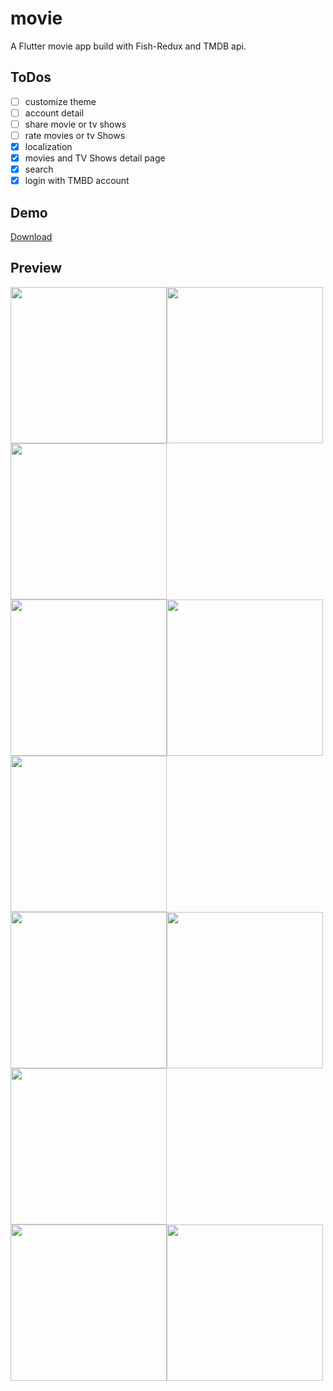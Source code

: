 # movie

A Flutter movie app build with Fish-Redux and TMDB api.  
## ToDos
- [ ] customize theme
- [ ] account detail
- [ ] share movie or tv shows
- [ ] rate movies or tv Shows
- [x] localization
- [x] movies and TV Shows detail page 
- [x] search 
- [x] login with TMBD account
## Demo
<a href='https://raw.githubusercontent.com/o1298098/Flutter-Movie/master/build/app/outputs/apk/release/app-release.apk'>Download</a>
## Preview 
<img src="https://github.com/o1298098/Flutter-Movie/blob/master/srceenshot/ios1.png" width="250"><img src="https://github.com/o1298098/Flutter-Movie/blob/master/srceenshot/ios2.png" width="250"><img src="https://github.com/o1298098/Flutter-Movie/blob/master/srceenshot/ios3.png" width="250">  
<img src="https://github.com/o1298098/Flutter-Movie/blob/master/srceenshot/ios4.png" width="250"><img src="https://github.com/o1298098/Flutter-Movie/blob/master/srceenshot/ios5.png" width="250"><img src="https://github.com/o1298098/Flutter-Movie/blob/master/srceenshot/ios6.png" width="250">  
<img src="https://github.com/o1298098/Flutter-Movie/blob/master/srceenshot/ios7.png" width="250"><img src="https://github.com/o1298098/Flutter-Movie/blob/master/srceenshot/ios8.png" width="250"><img src="https://github.com/o1298098/Flutter-Movie/blob/master/srceenshot/ios9.png" width="250">  
<img src="https://github.com/o1298098/Flutter-Movie/blob/master/srceenshot/ios10.png" width="250"><img src="https://github.com/o1298098/Flutter-Movie/blob/master/srceenshot/ios11.png" width="250">